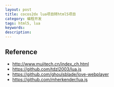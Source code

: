 ```yaml
---
layout: post
title: cocos2dx lua项目转html5项目
category: 编程开发
tags: html5, lua
keywords: 
description: 
---
```



## Reference

* <http://www.mujitech.cn/index_ch.html>
* <https://github.com/tdzl2003/lua.js>
* <https://github.com/ghoulsblade/love-webplayer>
* <https://github.com/mherkender/lua.js>
